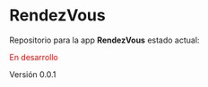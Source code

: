 # RendezVous
Repositorio para la app __RendezVous__ estado actual: 

<span style="color:red"> En desarrollo</span>

Versión 0.0.1


